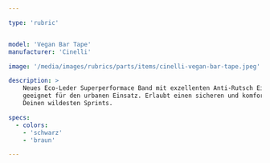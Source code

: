 ```yaml
---

type: 'rubric'


model: 'Vegan Bar Tape'
manufacturer: 'Cinelli'

image: '/media/images/rubrics/parts/items/cinelli-vegan-bar-tape.jpeg'

description: >
    Neues Eco-Leder Superperformace Band mit exzellenten Anti-Rutsch Eigenschaften. Besonders 
    geeignet für den urbanen Einsatz. Erlaubt einen sicheren und komfortablen Griff, selbst bei 
    Deinen wildesten Sprints.

specs:
  - colors:
    - 'schwarz'
    - 'braun'

---
```

